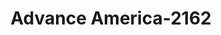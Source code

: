 ---
f_zip-code: 74145
f_state-code: OK
title: Advance America-2162
f_phone: 918-280-0800
f_city-only: Tulsa
f_address: 9441 E 31st Street Tulsa
f_location-unique-id: '2162'
slug: advance-america-2162
updated-on: '2024-05-30T13:46:58.046Z'
created-on: '2024-05-30T13:36:59.803Z'
published-on: '2024-05-30T13:54:32.469Z'
f_city-state: cms/city/tulsa-ok.md
f_company: cms/company/advance-america.md
f_state: cms/state/oklahoma.md
layout: '[payday-loan].html'
tags: payday-loan
---